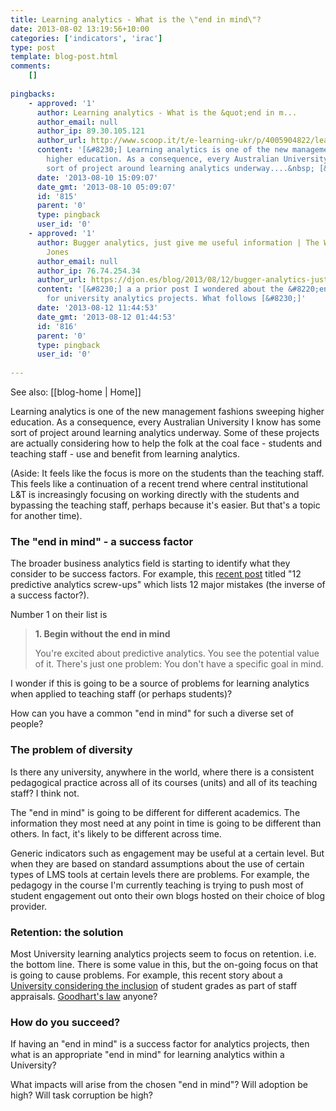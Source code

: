 ```yaml
---
title: Learning analytics - What is the \"end in mind\"?
date: 2013-08-02 13:19:56+10:00
categories: ['indicators', 'irac']
type: post
template: blog-post.html
comments:
    []
    
pingbacks:
    - approved: '1'
      author: Learning analytics - What is the &quot;end in m...
      author_email: null
      author_ip: 89.30.105.121
      author_url: http://www.scoop.it/t/e-learning-ukr/p/4005904822/learning-analytics-what-is-the-end-in-mind
      content: '[&#8230;] Learning analytics is one of the new management fashions sweeping
        higher education. As a consequence, every Australian University I know has some
        sort of project around learning analytics underway....&nbsp; [&#8230;]'
      date: '2013-08-10 15:09:07'
      date_gmt: '2013-08-10 05:09:07'
      id: '815'
      parent: '0'
      type: pingback
      user_id: '0'
    - approved: '1'
      author: Bugger analytics, just give me useful information | The Weblog of (a) David
        Jones
      author_email: null
      author_ip: 76.74.254.34
      author_url: https://djon.es/blog/2013/08/12/bugger-analytics-just-give-me-useful-information/
      content: '[&#8230;] a a prior post I wondered about the &#8220;end in mind&#8221;
        for university analytics projects. What follows [&#8230;]'
      date: '2013-08-12 11:44:53'
      date_gmt: '2013-08-12 01:44:53'
      id: '816'
      parent: '0'
      type: pingback
      user_id: '0'
    
---
```


See also: [[blog-home | Home]]

Learning analytics is one of the new management fashions sweeping higher education. As a consequence, every Australian University I know has some sort of project around learning analytics underway. Some of these projects are actually considering how to help the folk at the coal face - students and teaching staff - use and benefit from learning analytics.

(Aside: It feels like the focus is more on the students than the teaching staff. This feels like a continuation of a recent trend where central institutional L&T is increasingly focusing on working directly with the students and bypassing the teaching staff, perhaps because it's easier. But that's a topic for another time).

### The "end in mind" - a success factor

The broader business analytics field is starting to identify what they consider to be success factors. For example, this [recent post](http://www.computerworld.com.au/article/521816/12_predictive_analytics_screw-ups/?fp=4&fpid=1398720840) titled "12 predictive analytics screw-ups" which lists 12 major mistakes (the inverse of a success factor?).

Number 1 on their list is

> **1\. Begin without the end in mind**
> 
> You're excited about predictive analytics. You see the potential value of it. There's just one problem: You don't have a specific goal in mind.

I wonder if this is going to be a source of problems for learning analytics when applied to teaching staff (or perhaps students)?

How can you have a common "end in mind" for such a diverse set of people?

### The problem of diversity

Is there any university, anywhere in the world, where there is a consistent pedagogical practice across all of its courses (units) and all of its teaching staff? I think not.

The "end in mind" is going to be different for different academics. The information they most need at any point in time is going to be different than others. In fact, it's likely to be different across time.

Generic indicators such as engagement may be useful at a certain level. But when they are based on standard assumptions about the use of certain types of LMS tools at certain levels there are problems. For example, the pedagogy in the course I'm currently teaching is trying to push most of student engagement out onto their own blogs hosted on their choice of blog provider.

### Retention: the solution

Most University learning analytics projects seem to focus on retention. i.e. the bottom line. There is some value in this, but the on-going focus on that is going to cause problems. For example, this recent story about a [University considering the inclusion](http://www.timeshighereducation.co.uk/news/surrey-considered-grade-targets-for-staff-appraisals/2005795.article) of student grades as part of staff appraisals. [Goodhart's law](http://lesswrong.com/lw/1ws/the_importance_of_goodharts_law/) anyone?

### How do you succeed?

If having an "end in mind" is a success factor for analytics projects, then what is an appropriate "end in mind" for learning analytics within a University?

What impacts will arise from the chosen "end in mind"? Will adoption be high? Will task corruption be high?